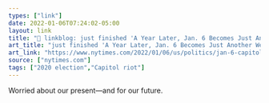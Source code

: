 ```yaml
---
types: ["link"]
date: 2022-01-06T07:24:02-05:00
layout: link
title: "🔗 linkblog: just finished 'A Year Later, Jan. 6 Becomes Just Another Wedge in a Divided Nation - The New York Times'"
art_title: "just finished 'A Year Later, Jan. 6 Becomes Just Another Wedge in a Divided Nation - The New York Times"
art_link: "https://www.nytimes.com/2022/01/06/us/politics/jan-6-capitol-riot-aftermath.html"
source: ["nytimes.com"]
tags: ["2020 election","Capitol riot"]
---
```

Worried about our present—and for our future.
